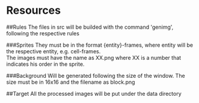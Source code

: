 Resources
===========

##Rules
The files in src will be builded with the command 'genimg', following the respective rules

###Sprites
They must be in the format {entity}-frames, where entity will be the respective entity, e.g. cell-frames.  
The images must have the name as XX.png where XX is a number that indicates his order in the sprite.

###Background
Will be generated following the size of the window. The size must be in 16x16 and the filename as block.png

##Target
All the processed images will be put under the data directory